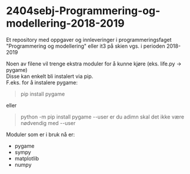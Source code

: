 # 2404sebj-Programmering-og-modellering-2018-2019
Et repository med oppgaver og innleveringer i programmeringsfaget "Programmering og modellering" eller it3 på skien vgs. i perioden 2018-2019

Noen av filene vil trenge ekstra moduler for å kunne kjøre (eks. life.py -> pygame)<br>
Disse kan enkelt bli instalert via pip.<br>
F.eks. for å instalere pygame:
>pip install pygame

eller
> python -m pip install pygame --user
er du adimn skal det ikke være nødvendig med --user

Moduler som er i bruk nå er:
- pygame
- sympy
- matplotlib
- numpy
